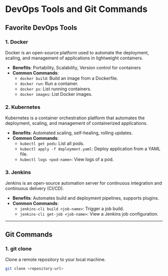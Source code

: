 # DevOps Tools and Git Commands

## Favorite DevOps Tools

### 1. **Docker**
Docker is an open-source platform used to automate the deployment, scaling, and management of applications in lightweight containers.

- **Benefits**: Portability, Scalability, Version control for containers
- **Common Commands**:
    - `docker build`: Build an image from a Dockerfile.
    - `docker run`: Run a container.
    - `docker ps`: List running containers.
    - `docker images`: List Docker images.

### 2. **Kubernetes**
Kubernetes is a container orchestration platform that automates the deployment, scaling, and management of containerized applications.

- **Benefits**: Automated scaling, self-healing, rolling updates.
- **Common Commands**:
    - `kubectl get pods`: List all pods.
    - `kubectl apply -f deployment.yaml`: Deploy application from a YAML file.
    - `kubectl logs <pod-name>`: View logs of a pod.

### 3. **Jenkins**
Jenkins is an open-source automation server for continuous integration and continuous delivery (CI/CD).

- **Benefits**: Automates build and deployment pipelines, supports plugins.
- **Common Commands**:
    - `jenkins-cli build <job-name>`: Trigger a job build.
    - `jenkins-cli get-job <job-name>`: View a Jenkins job configuration.

---

## Git Commands

### 1. **git clone**
Clone a remote repository to your local machine.
```bash
git clone <repository-url>
